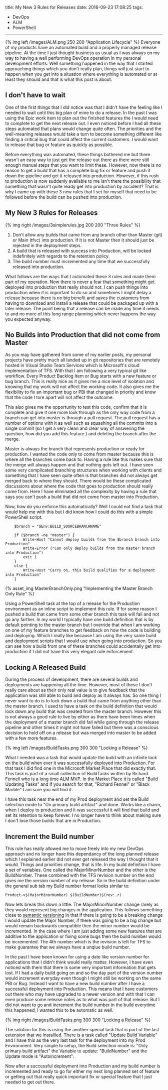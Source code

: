 title: My New 3 Rules for Releases
date: 2016-09-23 17:08:25
tags:
- DevOps
- ALM
- PowerShell
---
{% img left /images/ALM.png 250 200 "Application Lifecycle" %}
Everyone of my products have an automated build and a properly managed release pipeline.  At the time I just thought business as usual as I was always on my way to having a well performing DevOps operation in my personal development efforts.  Well something happened in the way that I started approaching things which you don't really plan, things will just start to happen when you get into a situation where everything is automated or at least they should and that is what this post is about.

## I don't have to wait
One of the first things that I did notice was that I didn't have the feeling like I needed to wait until this big plan of mine to do a release.  In the past I was using the Epic work item to plan out the finished features the I would need to complete to get the next release out.  I even noticed before I had all these steps automated that plans would change quite often.  The priorities and the well-meaning releases would take a turn to become something different like finding a critical bug that could affect the current customers.  I would want to release that bug or feature as quickly as possible.

Before everything was automated, these things bothered me but there wasn't an easy way to just get the release out there as there were still enough manual steps that you want to limit these.  However, now there is no reason to get a build that has a complete bug fix or feature and push it down the pipeline and get it released into production.    However, if this rush to production is now suddenly available to me isn't there the possibility that something that wasn't quite ready get into production by accident?  That is why I came up with these 3 new rules that I set for myself that need to be followed before the build can be pushed into production.

## My New 3 Rules for Releases
{% img right /images/3simplerules.jpg 200 200 "Three Rules" %}
1. Don't allow any builds that came from any branch other than Master (git) or Main (tfvc) into production.  If it is not Master then it should just be rejected in the deployment steps.
1. A build that is released with success into Production, will be locked indefinitely with regards to the retention policy.
1. The build number must incremented any time that we successfully released into production.

What follows are the ways that I automated these 3 rules and made them part of my operation.  Now there is never a fear that something might get deployed into production that really should not.  I can push things into production when it is important to do so and sometimes I might delay a release because there is no big benefit and saves the customers from having to download and install a release that could be packaged up with a later release.  The point being that a release can be made any time it needs to and no more of this long range planning which never happens the way you expected anyway.

## No Builds into Production that did not come from Master
As you may have gathered from some of my earlier posts, my personal projects have pretty much all landed up in git repositories that are remotely hosted in Visual Studio Team Services which is Microsoft's cloud implementation of TFS.  With that I am following a very typical git like workflow.  Every Product Backlog Item or Bug starts with a new feature or bug branch.  This is really nice as it gives me a nice level of isolation and knowing that my work will not affect the working code.  It also gives me the flexibility to fix an important bug or PBI that changed in priority and know that the code I tore apart will not affect the outcome.

This also gives me the opportunity to test this code, confirm that it is complete and give it one more look through as the only way code from a branch can get into master is through a pull request.  The pull request has a number of options with it as well such as squashing all the commits into a single commit (so I get a very clean and clear way of answering the question, how did you add this feature.) and deleting the branch after the merge.

Master is always the branch that represents production or ready for production.  I wanted the code only to come from master because this is where all the branches come back to.  Having a rule like this makes sure that the merge will always happen and that nothing gets left out.  I have seen some very complicated branching structures when working with clients and something that I have seen quite often is that branches did not always get merged back to where they should.  There would be these complicated discussions about where the code that goes to production should really come from.  Here I have eliminated all the complexity by having a rule that says you can't push a build that did not come from master into Production.

Now, how do you enforce this automatically?  Well I could not find a task that would help me with this but I did know how I could do this with a simple PowerShell script.
```
    $branch = "$Env:BUILD_SOURCEBRANCHNAME"

    if ($branch -ne "master") {
        Write-Host "Cannot deploy builds from the $branch branch into Production" 
        Write-Error ("Can only deploy builds from the master branch into Production")
        exit 1
    }
    else {
        Write-Host "Carry on, this build qualifies for a deployment into Production"
    }

``` 

{% asset_img MasterBranchOnly.png "Implementing the Master Branch Only Rule" %}

Using a PowerShell task at the top of a release for the Production environment as an inline script to implement this rule.  If for some reason I pushed a build that came from some other branch this task will fail and not go any farther.  In my world I typically have one build definition that is by default pointing to the master branch but I override that when I am working on one of my feature branches to get feedback on how the code is building and deploying.  Which I really like because I am using the very same build and deployment scripts that I would use when going into production.  So you can see how a build from one of these branches could accidentally get into production if I did not have this very elegant rule enforcement.

## Locking A Released Build
During the process of development, there are several builds and deployments are happening all the time.  However, most of these I don't really care about as their only real value is to give feedback that the application was still able to build and deploy as it always has.  So one thing I never want to do is to lock down a build that came from anything other than the master branch.  I used to have a task on the build definition that would lock down any build that was created from the master branch.  However this is not always a good rule to live by either as there have been times when the deployment of a master branch did fail while going through the release pipeline and other times it might not have failed but there was a conscious decision to hold off on a release but was merged into master to be added with a few more features.

{% img left /images/BuildTasks.png 300 300 "Locking a Release" %}

What I needed was a task that would update the build with an infinite lock on the build when ever it was successfully deployed into Production.  For that task I did find one in the Microsoft Market Place that did exactly that.  This task is part of a small collection of BuildTasks written by Richard Fennell who is a long time ALM MVP.  In the Market Place it is called "Build Updating Tasks" and if you search for that, "Richard Fennel" or "Black Marble" I am sure you will find it.

I have this task near the end of my Prod deployment and set the Build selection mode to "On primary build artifact" and done.  Works like a charm, when I deploy to production and it was successful it will find that build and set its retention to keep forever.  I no longer have to think about making sure I don't lose those builds that are in Production.

## Increment the Build number
This rule has really allowed me to move freely into my new DevOps approach and no longer have this dependancy of the long planned release which I explained earlier did not ever get released the way I thought that it would.  Things and priorities change, that is life.  In my build definition I have a set of variables. One called the MajorMinorNumber and the other is the BuildNumber.  These combined with the TFS revision number on the end gives me the version number of my release.  So in the build definition under the general sub tab my Build number format looks similar to:

    Product-v$(MajorMinorNumber).$(BuildNumber)$(rev:.r)

Now lets break this down a little.  The MajorMinorNumber change rarely as they would represent big changes in the application.  This follows something close to [semantic versioning](http://semver.org/) in that if there is going to be a breaking change I would update the Major Number, if there was going to be a big change but would remain backwards compatible then the minor number would be incremented.  In the case where I am just adding some new features that are additive to the application or fixing some bugs then the build number would be incremented.  The 4th number which is the revision is left for TFS to make guarantee that we always have a unqiue build number.

In the past I have been known for using a date like version number for applications that I didn't think would really matter.  However, I have even noticed with them that there is some very important information that gets lost.  If I had a daily build going on and so the day part of the version number would increment everyday even though I might still be working on the same PBI or Bug.  Instead I want to have a new build number after I have a successful deployment into Production.  This means that I have customers out there who may have upgraded to a newer version and with that I can even produce some release notes as to what was part of that release.  But I did not want to go and increment the build number in the build everytime this happened, I wanted this to be automatic as well.

{% img right /images/BuildTasks.png 300 300 "Locking a Release" %}

The solution for this is using the another special task that is part of the last extension that we installled.  There is a task called "Update Build Variable" and I have this as the very last task for the deployment into my Prod Environment.  Very simple to setup, the Build selection mode is: "Only primary build artifact" the Variable to update:  "BuildNumber" and the Update mode is "Autoincrement".

Now after a successful deployment into Production and my build number is incremented and ready to go for either my next long planned set of feature or getting out that really quick important fix or special feature that I just needed to get out there.   